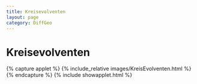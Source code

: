 ```yaml
---
title: Kreisevolventen
layout: page
category: DiffGeo
---
```

# Kreisevolventen


{% capture applet %} {% include_relative images/KreisEvolventen.html %} {% endcapture %}
{% include showapplet.html %}
